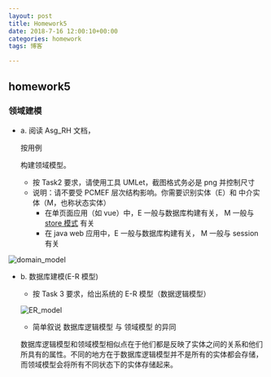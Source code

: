 ```yaml
---
layout: post
title: Homework5
date: 2018-7-16 12:00:10+00:00
categories: homework
tags: 博客

---
```


## homework5

### 领域建模

- a. 阅读 Asg_RH 文档，

  按用例

  构建领域模型。

  - 按 Task2 要求，请使用工具 UMLet，截图格式务必是 png 并控制尺寸
  - 说明：请不要受 PCMEF 层次结构影响。你需要识别实体（E）和 中介实体（M，也称状态实体）
    - 在单页面应用（如 vue）中，E 一般与数据库构建有关， M 一般与 [store 模式](https://cn.vuejs.org/v2/guide/state-management.html) 有关
    - 在 java web 应用中，E 一般与数据库构建有关， M 一般与 session 有关

![domain_model](https://github.com/Chengwch/Chengwch.github.io/blob/master/Image/hm5\domain_model.png)

- b. 数据库建模(E-R 模型)

  - 按 Task 3 要求，给出系统的 E-R 模型（数据逻辑模型）

  ![ER_model](https://github.com/Chengwch/Chengwch.github.io/blob/master/Image/hm5\ER_model.png)

  - 简单叙说 数据库逻辑模型 与 领域模型 的异同

  数据库逻辑模型和领域模型相似点在于他们都是反映了实体之间的关系和他们所具有的属性。不同的地方在于数据库逻辑模型并不是所有的实体都会存储，而领域模型会将所有不同状态下的实体存储起来。
